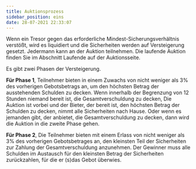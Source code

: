 ```yaml
---
title: Auktionsprozess
sidebar_position: eins
date: 28-07-2021 22:33:07
---
```


Wenn ein Tresor gegen das erforderliche Mindest-Sicherungsverhältnis verstößt, wird es liquidiert und die Sicherheiten werden auf Versteigerung gesetzt. Jedermann kann an der Auktion teilnehmen. Die laufende Auktion finden Sie im Abschnitt Laufende auf der Auktionsseite.

Es gibt zwei Phasen der Versteigerung.

**Für Phase 1**, Teilnehmer bieten in einem Zuwachs von nicht weniger als 3% des vorherigen Gebotsbetrags an, um den höchsten Betrag der ausstehenden Schulden zu decken. Wenn innerhalb der Begrenzung von 12 Stunden niemand bereit ist, die Gesamtverschuldung zu decken, Die Auktion ist vorbei und der Bieter, der bereit ist, den höchsten Betrag der Schulden zu decken, nimmt alle Sicherheiten nach Hause. Oder wenn es jemanden gibt, der anbietet, die Gesamtverschuldung zu decken, dann wird die Auktion in die zweite Phase gehen.

**Für Phase 2**, Die Teilnehmer bieten mit einem Erlass von nicht weniger als 3% des vorherigen Gebotsbetrages an, den kleinsten Teil der Sicherheiten zur Zahlung der Gesamtverschuldung anzunehmen. Der Gewinner muss alle Schulden im Austausch für den kleinsten Betrag der Sicherheiten zurückzahlen, für die er (s)das Gebot überwies.

